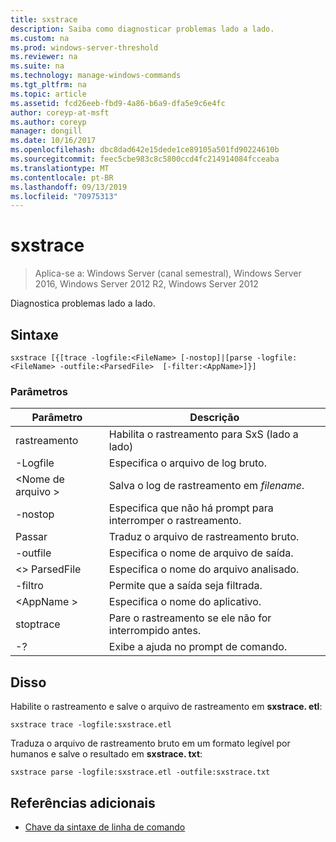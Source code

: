 ```yaml
---
title: sxstrace
description: Saiba como diagnosticar problemas lado a lado.
ms.custom: na
ms.prod: windows-server-threshold
ms.reviewer: na
ms.suite: na
ms.technology: manage-windows-commands
ms.tgt_pltfrm: na
ms.topic: article
ms.assetid: fcd26eeb-fbd9-4a86-b6a9-dfa5e9c6e4fc
author: coreyp-at-msft
ms.author: coreyp
manager: dongill
ms.date: 10/16/2017
ms.openlocfilehash: dbc8dad642e15dede1ce89105a501fd90224610b
ms.sourcegitcommit: feec5cbe983c8c5800ccd4fc214914084fcceaba
ms.translationtype: MT
ms.contentlocale: pt-BR
ms.lasthandoff: 09/13/2019
ms.locfileid: "70975313"
---
```

# <a name="sxstrace"></a>sxstrace

>Aplica-se a: Windows Server (canal semestral), Windows Server 2016, Windows Server 2012 R2, Windows Server 2012

Diagnostica problemas lado a lado.    

## <a name="syntax"></a>Sintaxe  
```  
sxstrace [{[trace -logfile:<FileName> [-nostop]|[parse -logfile:<FileName> -outfile:<ParsedFile>  [-filter:<AppName>]}]  
```  

### <a name="parameters"></a>Parâmetros  
|Parâmetro|Descrição|  
|-------|--------|  
|rastreamento|Habilita o rastreamento para SxS (lado a lado)|  
|-Logfile|Especifica o arquivo de log bruto.|  
|\<Nome de arquivo >|Salva o log de rastreamento em *filename*.|  
|-nostop|Especifica que não há prompt para interromper o rastreamento.|  
|Passar|Traduz o arquivo de rastreamento bruto.|  
|-outfile|Especifica o nome de arquivo de saída.|  
|\<> ParsedFile|Especifica o nome do arquivo analisado.|  
|-filtro|Permite que a saída seja filtrada.|  
|\<AppName >|Especifica o nome do aplicativo.|  
|stoptrace|Pare o rastreamento se ele não for interrompido antes.|  
|-?|Exibe a ajuda no prompt de comando.|  

## <a name="BKMK_Examples"></a>Disso  
Habilite o rastreamento e salve o arquivo de rastreamento em **sxstrace. etl**:  
```  
sxstrace trace -logfile:sxstrace.etl  
```  
Traduza o arquivo de rastreamento bruto em um formato legível por humanos e salve o resultado em **sxstrace. txt**:  
```  
sxstrace parse -logfile:sxstrace.etl -outfile:sxstrace.txt  
```  

## <a name="additional-references"></a>Referências adicionais  
-   [Chave da sintaxe de linha de comando](command-line-syntax-key.md)  
  
